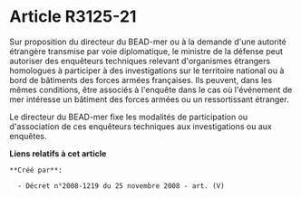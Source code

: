 # Article R3125-21

Sur proposition du directeur du BEAD-mer ou à la demande d'une autorité étrangère transmise par voie diplomatique, le
ministre de la défense peut autoriser des enquêteurs techniques relevant d'organismes étrangers homologues à participer à des
investigations sur le territoire national ou à bord de bâtiments des forces armées françaises. Ils peuvent, dans les mêmes
conditions, être associés à l'enquête dans le cas où l'événement de mer intéresse un bâtiment des forces armées ou un
ressortissant étranger.

Le directeur du BEAD-mer fixe les modalités de participation ou d'association de ces enquêteurs techniques aux investigations
ou aux enquêtes.

**Liens relatifs à cet article**

	**Créé par**:

	  - Décret n°2008-1219 du 25 novembre 2008 - art. (V)
